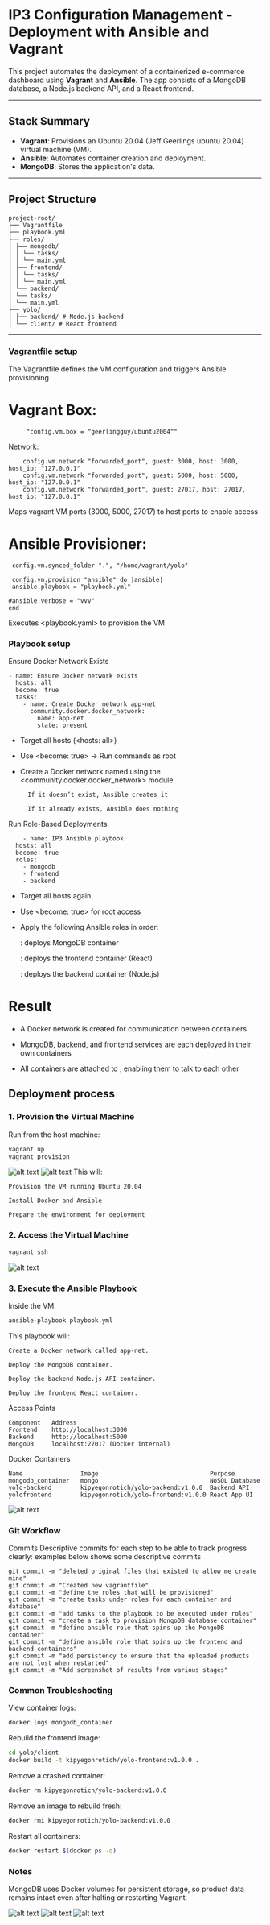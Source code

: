 # IP3 Configuration Management - Deployment with Ansible and Vagrant 

This project automates the deployment of a containerized e-commerce dashboard using **Vagrant** and **Ansible**. The app consists of a MongoDB database, a Node.js backend API, and a React frontend.

---

## Stack Summary

- **Vagrant**: Provisions an Ubuntu 20.04 (Jeff Geerlings ubuntu 20.04) virtual machine (VM).
- **Ansible**: Automates container creation and deployment.
- **MongoDB**: Stores the application's data.

---

## Project Structure
```
project-root/
├── Vagrantfile
├── playbook.yml
├── roles/
│ ├── mongodb/
│ │ └── tasks/
│ │ └── main.yml
│ ├── frontend/
│ │ └── tasks/
│ │ └── main.yml
│ └── backend/
│ └── tasks/
│ └── main.yml
├── yolo/
│ ├── backend/ # Node.js backend
│ └── client/ # React frontend
```

---
### Vagrantfile setup
The Vagrantfile defines the VM configuration and triggers Ansible provisioning

# Vagrant Box:

```
     "config.vm.box = "geerlingguy/ubuntu2004"" 
```
Network:
```
    config.vm.network "forwarded_port", guest: 3000, host: 3000, host_ip: "127.0.0.1"
    config.vm.network "forwarded_port", guest: 5000, host: 5000, host_ip: "127.0.0.1"
    config.vm.network "forwarded_port", guest: 27017, host: 27017, host_ip: "127.0.0.1"
```
Maps vagrant VM ports (3000, 5000, 27017) to host ports to enable access

# Ansible Provisioner:
   ```
    config.vm.synced_folder ".", "/home/vagrant/yolo"

    config.vm.provision "ansible" do |ansible|
    ansible.playbook = "playbook.yml"
    
   #ansible.verbose = "vvv"
  end
```
Executes <playbook.yaml> to provision the VM

### Playbook setup
Ensure Docker Network Exists
```
- name: Ensure Docker network exists
  hosts: all
  become: true
  tasks:
    - name: Create Docker network app-net
      community.docker.docker_network:
        name: app-net
        state: present
```
- Target all hosts (<hosts: all>)

- Use <become: true> → Run commands as root

- Create a Docker network named <app-net> using the <community.docker.docker_network> module

        If it doesn’t exist, Ansible creates it

        If it already exists, Ansible does nothing
        
Run Role-Based Deployments

```
    - name: IP3 Ansible playbook
  hosts: all
  become: true
  roles: 
    - mongodb
    - frontend
    - backend
```
- Target all hosts again

- Use <become: true> for root access

- Apply the following Ansible roles in order:

    <mongodb>: deploys MongoDB container

    <frontend>: deploys the frontend container (React)

    <backend>: deploys the backend container (Node.js)

# Result
- A Docker network <app-net> is created for communication between containers

- MongoDB, backend, and frontend services are each deployed in their own containers

- All containers are attached to <app-net>, enabling them to talk to each other

## Deployment process 

### 1. Provision the Virtual Machine

Run from the host machine:

```bash
vagrant up 
vagrant provision
```
![alt text](vagrantupsc-1.png)
![alt text](vagrantprovisionsc-1.png)
This will:

    Provision the VM running Ubuntu 20.04

    Install Docker and Ansible

    Prepare the environment for deployment

### 2. Access the Virtual Machine
```bash
vagrant ssh
```
![alt text](vagrantsshsc-1.png)

### 3. Execute the Ansible Playbook

Inside the VM:
```bash
ansible-playbook playbook.yml
```

This playbook will:

    Create a Docker network called app-net.

    Deploy the MongoDB container.

    Deploy the backend Node.js API container.

    Deploy the frontend React container.

Access Points
```
Component	Address
Frontend    http://localhost:3000
Backend     http://localhost:5000
MongoDB     localhost:27017 (Docker internal)
```
Docker Containers
```
Name                Image                               Purpose
mongodb_container   mongo                               NoSQL Database
yolo-backend        kipyegonrotich/yolo-backend:v1.0.0  Backend API
yolofrontend        kipyegonrotich/yolo-frontend:v1.0.0 React App UI
```
![alt text](dockerpssc.png)

### Git Workflow
Commits
Descriptive commits for each step to be able to track progress clearly: examples below shows some descriptive commits
```
git commit -m "deleted original files that existed to allow me create mine"
git commit -m "Created new vagrantfile"
git commit -m "define the roles that will be provisioned"
git commit -m "create tasks under roles for each container and database"
git commit -m "add tasks to the playbook to be executed under roles"
git commit -m "create a task to provision MongoDB database container"
git commit -m "define ansible role that spins up the MongoDB container"
git commit -m "define ansible role that spins up the frontend and backend containers"
git commit -m "add persistency to ensure that the uploaded products are not lost when restarted"
git commit -m "Add screenshot of results from various stages"

```

### Common Troubleshooting

View container logs:

```bash
docker logs mongodb_container
```

Rebuild the frontend image:

```bash
cd yolo/client
docker build -t kipyegonrotich/yolo-frontend:v1.0.0 .
``` 

Remove a crashed container:

```bash
docker rm kipyegonrotich/yolo-backend:v1.0.0

```

Remove an image to rebuild fresh:

```bash
docker rmi kipyegonrotich/yolo-backend:v1.0.0

```

Restart all containers:

```bash
docker restart $(docker ps -q)
```

### Notes

MongoDB uses Docker volumes for persistent storage, so product data remains intact even after halting or restarting Vagrant.

![alt text](websitescreenshot.png)
![alt text](productlist.png)
![alt text](addedproductsc.png)
